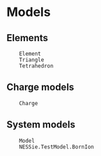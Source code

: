# Models

## Elements
```@docs
    Element
    Triangle
    Tetrahedron
```

## Charge models
```@docs
    Charge
```

## System models
```@docs
    Model
    NESSie.TestModel.BornIon
```
